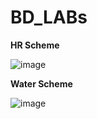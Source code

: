 # BD_LABs
**HR Scheme**

![image](https://user-images.githubusercontent.com/118111463/214414547-ad478fa9-469f-43d9-963a-68a4f37769a1.png)

**Water Scheme**

![image](https://user-images.githubusercontent.com/118111463/214414953-68140648-ff6a-47d0-8c36-71707731ff47.png)
